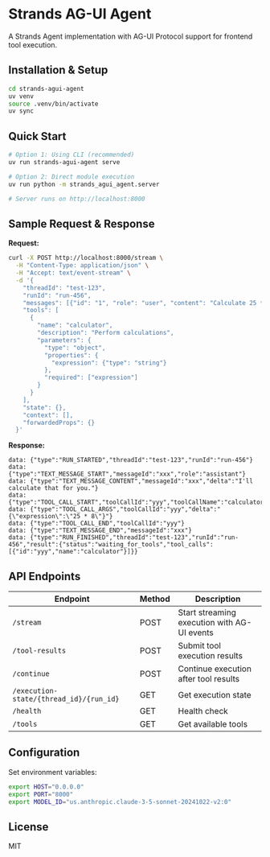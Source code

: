 # Strands AG-UI Agent

A Strands Agent implementation with AG-UI Protocol support for frontend tool execution.

## Installation & Setup

```bash
cd strands-agui-agent
uv venv
source .venv/bin/activate
uv sync
```

## Quick Start

```bash
# Option 1: Using CLI (recommended)
uv run strands-agui-agent serve

# Option 2: Direct module execution
uv run python -m strands_agui_agent.server

# Server runs on http://localhost:8000
```

## Sample Request & Response

**Request:**
```bash
curl -X POST http://localhost:8000/stream \
  -H "Content-Type: application/json" \
  -H "Accept: text/event-stream" \
  -d '{
    "threadId": "test-123",
    "runId": "run-456",
    "messages": [{"id": "1", "role": "user", "content": "Calculate 25 * 8"}],
    "tools": [
      {
        "name": "calculator",
        "description": "Perform calculations",
        "parameters": {
          "type": "object",
          "properties": {
            "expression": {"type": "string"}
          },
          "required": ["expression"]
        }
      }
    ],
    "state": {},
    "context": [],
    "forwardedProps": {}
  }'
```

**Response:**
```
data: {"type":"RUN_STARTED","threadId":"test-123","runId":"run-456"}
data: {"type":"TEXT_MESSAGE_START","messageId":"xxx","role":"assistant"}
data: {"type":"TEXT_MESSAGE_CONTENT","messageId":"xxx","delta":"I'll calculate that for you."}
data: {"type":"TOOL_CALL_START","toolCallId":"yyy","toolCallName":"calculator"}
data: {"type":"TOOL_CALL_ARGS","toolCallId":"yyy","delta":"{\"expression\":\"25 * 8\"}"}
data: {"type":"TOOL_CALL_END","toolCallId":"yyy"}
data: {"type":"TEXT_MESSAGE_END","messageId":"xxx"}
data: {"type":"RUN_FINISHED","threadId":"test-123","runId":"run-456","result":{"status":"waiting_for_tools","tool_calls":[{"id":"yyy","name":"calculator"}]}}
```

## API Endpoints

| Endpoint | Method | Description |
|----------|--------|-------------|
| `/stream` | POST | Start streaming execution with AG-UI events |
| `/tool-results` | POST | Submit tool execution results |
| `/continue` | POST | Continue execution after tool results |
| `/execution-state/{thread_id}/{run_id}` | GET | Get execution state |
| `/health` | GET | Health check |
| `/tools` | GET | Get available tools |

## Configuration

Set environment variables:
```bash
export HOST="0.0.0.0"
export PORT="8000"
export MODEL_ID="us.anthropic.claude-3-5-sonnet-20241022-v2:0"
```

## License

MIT